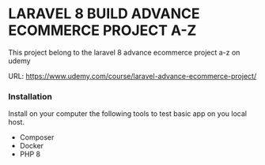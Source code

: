 # LARAVEL 8 BUILD ADVANCE ECOMMERCE PROJECT A-Z

This project belong to the laravel 8 advance ecommerce project a-z on udemy

URL: https://www.udemy.com/course/laravel-advance-ecommerce-project/

### Installation

Install on your computer the following tools to test basic app on you local host.

- Composer
- Docker
- PHP 8 
